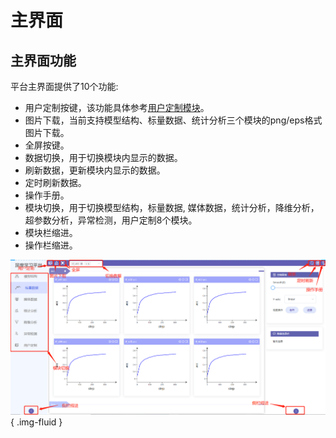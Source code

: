 # 主界面

## 主界面功能

平台主界面提供了10个功能:

- 用户定制按键，该功能具体参考[用户定制模块](../custom)。
- 图片下载，当前支持模型结构、标量数据、统计分析三个模块的png/eps格式图片下载。
- 全屏按键。
- 数据切换，用于切换模块内显示的数据。
- 刷新数据，更新模块内显示的数据。
- 定时刷新数据。
- 操作手册。
- 模块切换，用于切换模型结构，标量数据, 媒体数据，统计分析，降维分析，超参数分析，异常检测，用户定制8个模块。
- 模块栏缩进。
- 操作栏缩进。

![](images/overall/overall.png){ .img-fluid }

